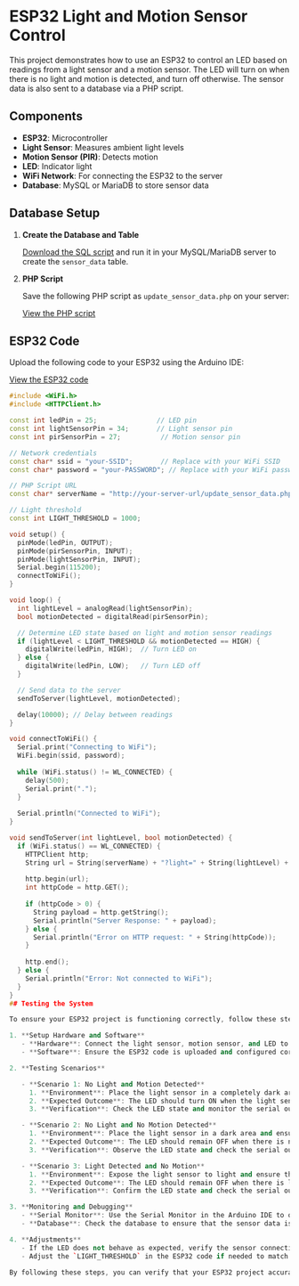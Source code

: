 # ESP32 Light and Motion Sensor Control

This project demonstrates how to use an ESP32 to control an LED based on readings from a light sensor and a motion sensor. The LED will turn on when there is no light and motion is detected, and turn off otherwise. The sensor data is also sent to a database via a PHP script.

## Components

- **ESP32**: Microcontroller
- **Light Sensor**: Measures ambient light levels
- **Motion Sensor (PIR)**: Detects motion
- **LED**: Indicator light
- **WiFi Network**: For connecting the ESP32 to the server
- **Database**: MySQL or MariaDB to store sensor data

## Database Setup

1. **Create the Database and Table**

   [Download the SQL script](https://github.com/shathalshehri/ESP32-Light-and-MotionSensorControl/blob/main/sensor_data.sql) and run it in your MySQL/MariaDB server to create the `sensor_data` table.

2. **PHP Script**

   Save the following PHP script as `update_sensor_data.php` on your server:

   [View the PHP script](https://github.com/shathalshehri/ESP32-Light-and-MotionSensorControl/blob/main/update_sensor_data.php)

## ESP32 Code

Upload the following code to your ESP32 using the Arduino IDE:

[View the ESP32 code](https://github.com/shathalshehri/ESP32-Light-and-MotionSensorControl/blob/main/electronics_sensors.ino)

```cpp
#include <WiFi.h>
#include <HTTPClient.h>

const int ledPin = 25;               // LED pin
const int lightSensorPin = 34;       // Light sensor pin
const int pirSensorPin = 27;          // Motion sensor pin

// Network credentials
const char* ssid = "your-SSID";       // Replace with your WiFi SSID
const char* password = "your-PASSWORD"; // Replace with your WiFi password

// PHP Script URL
const char* serverName = "http://your-server-url/update_sensor_data.php";

// Light threshold
const int LIGHT_THRESHOLD = 1000;

void setup() {
  pinMode(ledPin, OUTPUT);
  pinMode(pirSensorPin, INPUT);
  pinMode(lightSensorPin, INPUT);
  Serial.begin(115200);
  connectToWiFi();
}

void loop() {
  int lightLevel = analogRead(lightSensorPin);
  bool motionDetected = digitalRead(pirSensorPin);

  // Determine LED state based on light and motion sensor readings
  if (lightLevel < LIGHT_THRESHOLD && motionDetected == HIGH) {
    digitalWrite(ledPin, HIGH);  // Turn LED on
  } else {
    digitalWrite(ledPin, LOW);   // Turn LED off
  }

  // Send data to the server
  sendToServer(lightLevel, motionDetected);

  delay(10000); // Delay between readings
}

void connectToWiFi() {
  Serial.print("Connecting to WiFi");
  WiFi.begin(ssid, password);
  
  while (WiFi.status() != WL_CONNECTED) {
    delay(500);
    Serial.print(".");
  }
  
  Serial.println("Connected to WiFi");
}

void sendToServer(int lightLevel, bool motionDetected) {
  if (WiFi.status() == WL_CONNECTED) {
    HTTPClient http;
    String url = String(serverName) + "?light=" + String(lightLevel) + "&motion=" + (motionDetected ? "1" : "0");
    
    http.begin(url);
    int httpCode = http.GET();
    
    if (httpCode > 0) {
      String payload = http.getString();
      Serial.println("Server Response: " + payload);
    } else {
      Serial.println("Error on HTTP request: " + String(httpCode));
    }
    
    http.end();
  } else {
    Serial.println("Error: Not connected to WiFi");
  }
}
## Testing the System

To ensure your ESP32 project is functioning correctly, follow these steps to test the different scenarios:

1. **Setup Hardware and Software**
   - **Hardware**: Connect the light sensor, motion sensor, and LED to the ESP32 according to the provided circuit diagram.
   - **Software**: Ensure the ESP32 code is uploaded and configured correctly, and the PHP script is deployed on your server.

2. **Testing Scenarios**

   - **Scenario 1: No Light and Motion Detected**
     1. **Environment**: Place the light sensor in a completely dark area and ensure the motion sensor is detecting motion.
     2. **Expected Outcome**: The LED should turn ON when the light sensor detects no light and the motion sensor detects motion.
     3. **Verification**: Check the LED state and monitor the serial output for confirmation of the sensor values and server response.

   - **Scenario 2: No Light and No Motion Detected**
     1. **Environment**: Place the light sensor in a dark area and ensure the motion sensor is not detecting any motion.
     2. **Expected Outcome**: The LED should remain OFF when there is no light and no motion.
     3. **Verification**: Observe the LED state and check the serial output to verify that both sensors are reporting no light and no motion.

   - **Scenario 3: Light Detected and No Motion**
     1. **Environment**: Expose the light sensor to light and ensure the motion sensor is not detecting any motion.
     2. **Expected Outcome**: The LED should remain OFF when there is light and no motion.
     3. **Verification**: Confirm the LED state and check the serial output to verify that the light sensor is detecting light and the motion sensor is reporting no motion.

3. **Monitoring and Debugging**
   - **Serial Monitor**: Use the Serial Monitor in the Arduino IDE to observe the light levels, motion detection status, and server responses.
   - **Database**: Check the database to ensure that the sensor data is being recorded correctly as per the conditions set in the ESP32 code.

4. **Adjustments**
   - If the LED does not behave as expected, verify the sensor connections, check the code logic, and ensure the server URL and credentials are correct.
   - Adjust the `LIGHT_THRESHOLD` in the ESP32 code if needed to match the sensitivity of your light sensor.

By following these steps, you can verify that your ESP32 project accurately controls the LED based on the readings from the light and motion sensors, and correctly logs the sensor data to the database.

